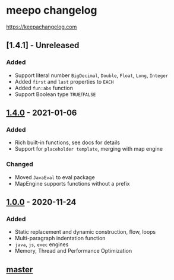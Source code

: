 # meepo changelog

<https://keepachangelog.com>

## [1.4.1] - Unreleased

### Added

- Support literal number `BigDecimal`, `Double`, `Float`, `Long`, `Integer`
- Added `first` and `last` properties to `EACH`
- Added `fun:abs` function
- Support Boolean type `TRUE`/`FALSE`

## [1.4.0] - 2021-01-06

### Added

- Rich built-in functions, see docs for details
- Support for `placeholder template`, merging with map engine

### Changed

- Moved `JavaEval` to eval package
- MapEngine supports functions without a prefix

## [1.0.0] - 2020-11-24

### Added

- Static replacement and dynamic construction, flow, loops
- Multi-paragraph indentation function
- `java`, `js`, `exec` engines
- Memory, Thread and Performance Optimization

## [master]

[master]: https://github.com/trydofor/pro.fessional.meepo
[1.0.0]: https://github.com/trydofor/pro.fessional.meepo/releases/tag/1.0.0
[1.4.0]: https://github.com/trydofor/pro.fessional.meepo/releases/tag/1.4.0
